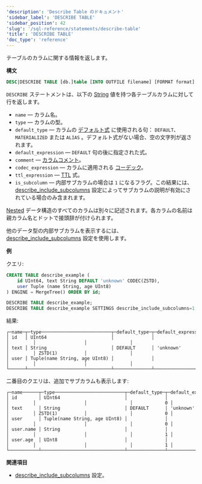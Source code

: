 ```yaml
---
'description': 'Describe Table のドキュメント'
'sidebar_label': 'DESCRIBE TABLE'
'sidebar_position': 42
'slug': '/sql-reference/statements/describe-table'
'title': 'DESCRIBE TABLE'
'doc_type': 'reference'
---
```


テーブルのカラムに関する情報を返します。

**構文**

```sql
DESC|DESCRIBE TABLE [db.]table [INTO OUTFILE filename] [FORMAT format]
```

`DESCRIBE` ステートメントは、以下の [String](../../sql-reference/data-types/string.md) 値を持つ各テーブルカラムに対して行を返します。

- `name` — カラム名。
- `type` — カラムの型。
- `default_type` — カラムの [デフォルト式](/sql-reference/statements/create/table) に使用される句： `DEFAULT`、`MATERIALIZED` または `ALIAS` 。デフォルト式がない場合、空の文字列が返されます。
- `default_expression` — `DEFAULT` 句の後に指定された式。
- `comment` — [カラムコメント](/sql-reference/statements/alter/column#comment-column)。
- `codec_expression` — カラムに適用される [コーデック](/sql-reference/statements/create/table#column_compression_codec)。
- `ttl_expression` — [TTL](../../engines/table-engines/mergetree-family/mergetree.md#table_engine-mergetree-ttl) 式。
- `is_subcolumn` — 内部サブカラムの場合は `1` になるフラグ。この結果には、[describe_include_subcolumns](../../operations/settings/settings.md#describe_include_subcolumns) 設定によってサブカラムの説明が有効にされている場合のみ含まれます。

[Nested](../../sql-reference/data-types/nested-data-structures/index.md) データ構造のすべてのカラムは別々に記述されます。各カラムの名前は親カラム名とドットで接頭辞が付けられます。

他のデータ型の内部サブカラムを表示するには、[describe_include_subcolumns](../../operations/settings/settings.md#describe_include_subcolumns) 設定を使用します。

**例**

クエリ:

```sql
CREATE TABLE describe_example (
    id UInt64, text String DEFAULT 'unknown' CODEC(ZSTD),
    user Tuple (name String, age UInt8)
) ENGINE = MergeTree() ORDER BY id;

DESCRIBE TABLE describe_example;
DESCRIBE TABLE describe_example SETTINGS describe_include_subcolumns=1;
```

結果:

```text
┌─name─┬─type──────────────────────────┬─default_type─┬─default_expression─┬─comment─┬─codec_expression─┬─ttl_expression─┐
│ id   │ UInt64                        │              │                    │         │                  │                │
│ text │ String                        │ DEFAULT      │ 'unknown'          │         │ ZSTD(1)          │                │
│ user │ Tuple(name String, age UInt8) │              │                    │         │                  │                │
└──────┴───────────────────────────────┴──────────────┴────────────────────┴─────────┴──────────────────┴────────────────┘
```

二番目のクエリは、追加でサブカラムも表示します:

```text
┌─name──────┬─type──────────────────────────┬─default_type─┬─default_expression─┬─comment─┬─codec_expression─┬─ttl_expression─┬─is_subcolumn─┐
│ id        │ UInt64                        │              │                    │         │                  │                │            0 │
│ text      │ String                        │ DEFAULT      │ 'unknown'          │         │ ZSTD(1)          │                │            0 │
│ user      │ Tuple(name String, age UInt8) │              │                    │         │                  │                │            0 │
│ user.name │ String                        │              │                    │         │                  │                │            1 │
│ user.age  │ UInt8                         │              │                    │         │                  │                │            1 │
└───────────┴───────────────────────────────┴──────────────┴────────────────────┴─────────┴──────────────────┴────────────────┴──────────────┘
```

**関連項目**

- [describe_include_subcolumns](../../operations/settings/settings.md#describe_include_subcolumns) 設定。
